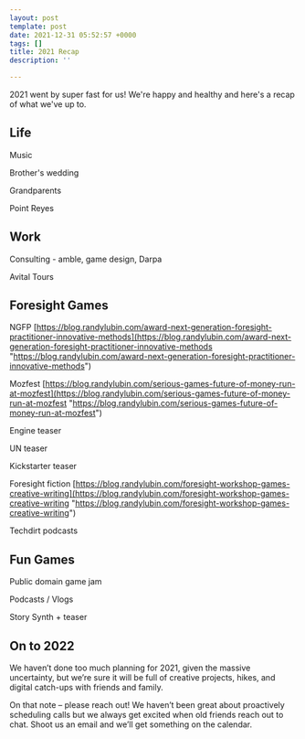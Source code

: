 ```yaml
---
layout: post
template: post
date: 2021-12-31 05:52:57 +0000
tags: []
title: 2021 Recap
description: ''

---
```

2021 went by super fast for us! We're happy and healthy and here's a recap of what we've up to.

## Life

Music

Brother's wedding

Grandparents

Point Reyes

## Work

Consulting - amble, game design, Darpa

Avital Tours

## Foresight Games

NGFP [https://blog.randylubin.com/award-next-generation-foresight-practitioner-innovative-methods](https://blog.randylubin.com/award-next-generation-foresight-practitioner-innovative-methods "https://blog.randylubin.com/award-next-generation-foresight-practitioner-innovative-methods")

Mozfest [https://blog.randylubin.com/serious-games-future-of-money-run-at-mozfest](https://blog.randylubin.com/serious-games-future-of-money-run-at-mozfest "https://blog.randylubin.com/serious-games-future-of-money-run-at-mozfest")

Engine teaser

UN teaser

Kickstarter teaser

Foresight fiction [https://blog.randylubin.com/foresight-workshop-games-creative-writing](https://blog.randylubin.com/foresight-workshop-games-creative-writing "https://blog.randylubin.com/foresight-workshop-games-creative-writing")

Techdirt podcasts

## Fun Games

Public domain game jam

Podcasts / Vlogs

Story Synth + teaser

## On to 2022

We haven’t done too much planning for 2021, given the massive uncertainty, but we’re sure it will be full of creative projects, hikes, and digital catch-ups with friends and family.

On that note – please reach out! We haven’t been great about proactively scheduling calls but we always get excited when old friends reach out to chat. Shoot us an email and we’ll get something on the calendar.